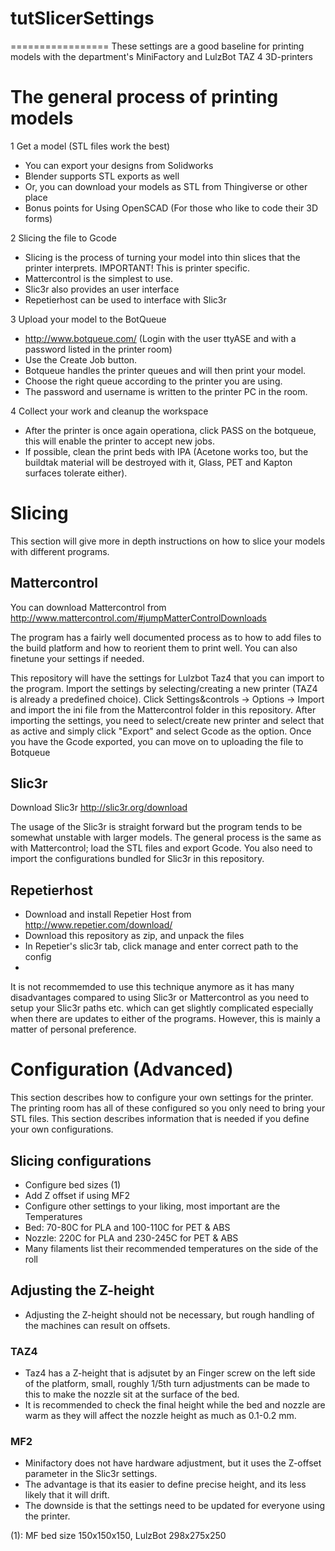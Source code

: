 # tutSlicerSettings
=================
These settings are a good baseline for printing models with the department's MiniFactory and LulzBot TAZ 4 3D-printers

# The general process of printing models
1 Get a model (STL files work the best)
  * You can export your designs from Solidworks
  * Blender supports STL exports as well
  * Or, you can download your models as STL from Thingiverse or other place
  * Bonus points for Using OpenSCAD (For those who like to code their 3D forms)

2 Slicing the file to Gcode
  * Slicing is the process of turning your model into thin slices that the printer interprets. IMPORTANT! This is printer specific.
  * Mattercontrol is the simplest to use.
  * Slic3r also provides an user interface
  * Repetierhost can be used to interface with Slic3r

3 Upload your model to the BotQueue
  * http://www.botqueue.com/ (Login with the user ttyASE and with a password listed in the printer room)
  * Use the Create Job button.
  * Botqueue handles the printer queues and will then print your model.
  * Choose the right queue according to the printer you are using.
  * The password and username is written to the printer PC in the room.

4 Collect your work and cleanup the workspace
  * After the printer is once again operationa, click PASS on the botqueue, this will enable the printer to accept new jobs.
  * If possible, clean the print beds with IPA (Acetone works too, but the buildtak material will be destroyed with it, Glass, PET and Kapton surfaces tolerate either).

# Slicing
This section will give more in depth instructions on how to slice your models with different programs.

## Mattercontrol
You can download Mattercontrol from http://www.mattercontrol.com/#jumpMatterControlDownloads

The program has a fairly well documented process as to how to add files to the build platform and how to reorient them to print well. You can also finetune your settings if needed.

This repository will have the settings for Lulzbot Taz4 that you can import to the program.
Import the settings by selecting/creating a new printer (TAZ4 is already a predefined choice). Click Settings&controls -> Options -> Import and import the ini file from the Mattercontrol folder in this repository.
After importing the settings, you need to select/create new printer and select that as active and simply click "Export" and select Gcode as the option. Once you have the Gcode exported, you can move on to uploading the file to Botqueue

## Slic3r
Download Slic3r http://slic3r.org/download

The usage of the Slic3r is straight forward but the program tends to be somewhat unstable with larger models. The general process is the same as with Mattercontrol; load the STL files and export Gcode. You also need to import the configurations bundled for Slic3r in this repository.

## Repetierhost
* Download and install Repetier Host from http://www.repetier.com/download/
* Download this repository as zip, and unpack the files
* In Repetier's slic3r tab, click manage and enter correct path to the config
* 
It is not recommemded to use this technique anymore as it has many disadvantages compared to using Slic3r or Mattercontrol as you need to setup your Slic3r paths etc. which can get slightly complicated especially when there are updates to either of the programs. However, this is mainly a matter of personal preference.

# Configuration (Advanced)
This section describes how to configure your own settings for the printer. The printing room has all of these configured so you only need to bring your STL files. This section describes information that is needed if you define your own configurations.

## Slicing configurations
* Configure bed sizes (1)
* Add Z offset if using MF2
* Configure other settings to your liking, most important are the Temperatures
* Bed: 70-80C for PLA and 100-110C for PET & ABS
* Nozzle: 220C for PLA and 230-245C for PET & ABS
* Many filaments list their recommended temperatures on the side of the roll

## Adjusting the Z-height
  * Adjusting the Z-height should not be necessary, but rough handling of the machines can result on offsets.

### TAZ4
  * Taz4 has a Z-height that is adjsutet by an Finger screw on the left side of the platform, small, roughly 1/5th turn adjustments can be made to this to make the nozzle sit at the surface of the bed. 
  * It is recommended to check the final height while the bed and nozzle are warm as they will affect the nozzle height as much as 0.1-0.2 mm.
  
### MF2
  * Minifactory does not have hardware adjustment, but it uses the Z-offset parameter in the Slic3r settings.
  * The advantage is that its easier to define precise height, and its less likely that it will drift.
  * The downside is that the settings need to be updated for everyone using the printer.

(1): MF bed size 150x150x150, LulzBot 298x275x250


